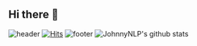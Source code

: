 ## Hi there 👋
![header](https://capsule-render.vercel.app/api?type=waving&color=auto&height=200&section=header&text=Welcome!&fontSize=90)
[![Hits](https://hits.seeyoufarm.com/api/count/incr/badge.svg?url=https%3A%2F%2Fvelog.io%2F%40eugenie8%2FGithub-README.md&count_bg=%2312B886&title_bg=%23555555&icon=iconify.svg&icon_color=%23E7E7E7&title=view&edge_flat=false)](https://hits.seeyoufarm.com)
![footer](https://capsule-render.vercel.app/api?type=waving&color=auto&height=100&section=footer&text=&fontSize=90)
<img src="https://github-readme-stats.vercel.app/api?username=JohnnyNLP&show_icons=true&theme=radical" alt="JohnnyNLP's github stats" /></a> 


<!--
**JohnnyNLP/JohnnyNLP** is a ✨ _special_ ✨ repository because its `README.md` (this file) appears on your GitHub profile.

Here are some ideas to get you started:

- 🔭 I’m currently working on ...
- 🌱 I’m currently learning ...
- 👯 I’m looking to collaborate on ...
- 🤔 I’m looking for help with ...
- 💬 Ask me about ...
- 📫 How to reach me: ...
- 😄 Pronouns: ...
- ⚡ Fun fact: ...
-->
